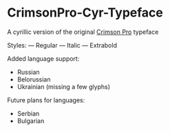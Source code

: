 # CrimsonPro-Cyr-Typeface

A cyrillic version of the original [Crimson Pro](https://github.com/Fonthausen/CrimsonPro) typeface

Styles:
— Regular
— Italic
— Extrabold

Added language support:
- Russian
- Belorussian
- Ukrainian (missing a few glyphs) 

Future plans for languages:
- Serbian
- Bulgarian
